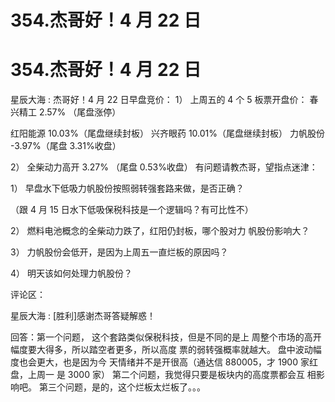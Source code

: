 # 354.杰哥好！4 月 22 日

# 354.杰哥好！4 月 22 日

星辰大海 : 杰哥好！4 月 22 日早盘竞价： 1） 上周五的 4 个 5 板票开盘价： 春兴精工 2.57% （尾盘涨停）

红阳能源 10.03%（尾盘继续封板） 兴齐眼药 10.01%（尾盘继续封板） 力帆股份 -3.97%（尾盘 3.31%收盘）

2） 全柴动力高开 3.27% （尾盘 0.53%收盘） 有问题请教杰哥，望指点迷津：

1） 早盘水下低吸力帆股份按照弱转强套路来做，是否正确？

（跟 4 月 15 日水下低吸保税科技是一个逻辑吗？有可比性不）

2） 燃料电池概念的全柴动力跌了，红阳仍封板，哪个股对力 帆股份影响大？

3） 力帆股份会低开，是因为上周五一直烂板的原因吗？

4） 明天该如何处理力帆股份？

评论区：

星辰大海 : [胜利]感谢杰哥答疑解惑！

回答：第一个问题， 这个套路类似保税科技，但是不同的是上 周整个市场的高开幅度要大得多，所以踏空者更多，所以高度 票的弱转强概率就越大。 盘中波动幅度也会更大，也是因为今 天情绪并不是开很高（通达信 880005，才 1900 家红盘，上周一 是 3000 家） 第二个问题，我觉得只要是板块内的高度票都会互 相影响吧。 第三个问题，是的，这个烂板太烂板了。。。